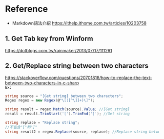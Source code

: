 # Reference
* Markdown語法介紹
https://ithelp.ithome.com.tw/articles/10203758

## 1. Get Tab key from Winform
https://dotblogs.com.tw/rainmaker/2013/07/17/111261

## 2. Get/Replace string between two characters
https://stackoverflow.com/questions/20701818/how-to-replace-the-text-between-two-characters-in-c-sharp <br>
`Ex:`
```C#
string source = "[Get string] between two characters";
Regex regex = new Regex(@"\[([^\]]+)\]");

string result = regex.Match(source).Value; //[Get string]
result = result.TrimStart('[').TrimEnd(']'); //Get string

string replace = "Replace string";
//不包含"["和"]"
string result2 = regex.Replace(source, replace); //Replace string between two characters
```

